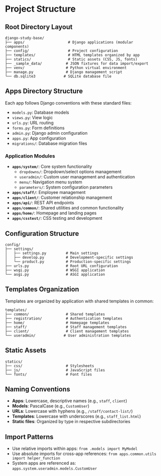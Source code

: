 # Project Structure

## Root Directory Layout
```
django-study-base/
├── apps/                    # Django applications (modular components)
├── config/                  # Project configuration
├── templates/               # HTML templates organized by app
├── statics/                 # Static assets (CSS, JS, fonts)
├── _sample_data/           # JSON fixtures for data import/export
├── venv/                   # Python virtual environment
├── manage.py               # Django management script
└── db.sqlite3             # SQLite database file
```

## Apps Directory Structure
Each app follows Django conventions with these standard files:
- `models.py`: Database models
- `views.py`: View logic
- `urls.py`: URL routing
- `forms.py`: Form definitions
- `admin.py`: Django admin configuration
- `apps.py`: App configuration
- `migrations/`: Database migration files

### Application Modules
- **`apps/system/`**: Core system functionality
  - `dropdowns/`: Dropdown/select options management
  - `useradmin/`: Custom user management and authentication
  - `menu/`: Navigation menu system
  - `parameters/`: System configuration parameters
- **`apps/staff/`**: Employee management
- **`apps/client/`**: Customer relationship management
- **`apps/api/`**: REST API endpoints
- **`apps/common/`**: Shared utilities and common functionality
- **`apps/home/`**: Homepage and landing pages
- **`apps/csstest/`**: CSS testing and development

## Configuration Structure
```
config/
├── settings/
│   ├── settings.py         # Main settings
│   ├── develop.py          # Development-specific settings
│   └── product.py          # Production-specific settings
├── urls.py                 # Root URL configuration
├── wsgi.py                 # WSGI application
└── asgi.py                 # ASGI application
```

## Templates Organization
Templates are organized by application with shared templates in common:
```
templates/
├── common/                 # Shared templates
├── registration/           # Authentication templates
├── home/                   # Homepage templates
├── staff/                  # Staff management templates
├── client/                 # Client management templates
└── useradmin/             # User administration templates
```

## Static Assets
```
statics/
├── css/                    # Stylesheets
├── js/                     # JavaScript files
└── fonts/                  # Font files
```

## Naming Conventions
- **Apps**: Lowercase, descriptive names (e.g., `staff`, `client`)
- **Models**: PascalCase (e.g., `CustomUser`)
- **URLs**: Lowercase with hyphens (e.g., `/staff/contact-list/`)
- **Templates**: Lowercase with underscores (e.g., `staff_list.html`)
- **Static files**: Organized by type in respective subdirectories

## Import Patterns
- Use relative imports within apps: `from .models import MyModel`
- Use absolute imports for cross-app references: `from apps.common.utils import helper_function`
- System apps are referenced as: `apps.system.useradmin.models.CustomUser`